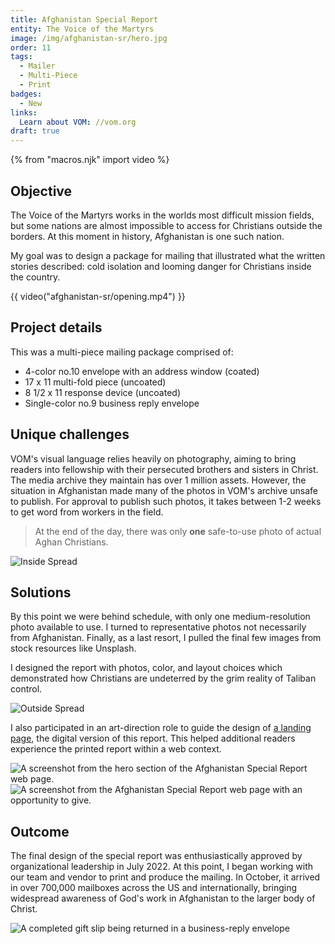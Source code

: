 ```yaml
---
title: Afghanistan Special Report
entity: The Voice of the Martyrs
image: /img/afghanistan-sr/hero.jpg
order: 11
tags:
  - Mailer
  - Multi-Piece
  - Print
badges:
  - New
links:
  Learn about VOM: //vom.org
draft: true
---
```


{% from "macros.njk" import video %}


## Objective

The Voice of the Martyrs works in the worlds most difficult mission fields, but some nations are almost impossible to access for Christians outside the borders. At this moment in history, Afghanistan is one such nation.

My goal was to design a package for mailing that illustrated what the written stories described: cold isolation and looming danger for Christians inside the country.

{{ video("afghanistan-sr/opening.mp4") }}


## Project details

This was a multi-piece mailing package comprised of:
- 4-color no.10 envelope with an address window (coated)
- 17 x 11 multi-fold piece (uncoated)
- 8 1/2 x 11 response device (uncoated)
- Single-color no.9 business reply envelope


## Unique challenges

VOM's visual language relies heavily on photography, aiming to bring readers into fellowship with their persecuted brothers and sisters in Christ. The media archive they maintain has over 1 million assets. However, the situation in Afghanistan made many of the photos in VOM's archive unsafe to publish. For approval to publish such photos, it takes between 1-2 weeks to get word from workers in the field.

> At the end of the day, there was only **one** safe-to-use photo of actual Aghan Christians.

![Inside Spread](/img/afghanistan-sr/interior-spread.jpg)


## Solutions

By this point we were behind schedule, with only one medium-resolution photo available to use. I turned to representative photos not necessarily from Afghanistan. Finally, as a last resort, I pulled the final few images from stock resources like Unsplash.

I designed the report with photos, color, and layout choices which demonstrated how Christians are undeterred by the grim reality of Taliban control.

![Outside Spread](/img/afghanistan-sr/outside-spread.jpg)

I also participated in an art-direction role to guide the design of [a landing page](//vom.org/2022-10-afghanistan), the digital version of this report. This helped additional readers experience the printed report within a web context.

<div class="grid">
  <img alt="A screenshot from the hero section of the Afghanistan Special Report web page." src="/img/afghanistan-sr/web-top.jpg" />
  <img alt="A screenshot from the Afghanistan Special Report web page with an opportunity to give." src="/img/afghanistan-sr/web-bottom.jpg" />
</div>


## Outcome

The final design of the special report was enthusiastically approved by organizational leadership in July 2022. At this point, I began working with our team and vendor to print and produce the mailing. In October, it arrived in over 700,000 mailboxes across the US and internationally, bringing widespread awareness of God's work in Afghanistan to the larger body of Christ.

![A completed gift slip being returned in a business-reply envelope](/img/afghanistan-sr/gift-slip.jpg)
